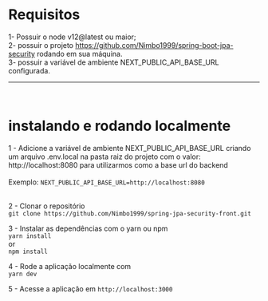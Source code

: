 # Requisitos
1- Possuir o node v12@latest ou maior;<br>
2- possuir o projeto https://github.com/Nimbo1999/spring-boot-jpa-security rodando em sua máquina.<br>
3- possuir a variável de ambiente NEXT_PUBLIC_API_BASE_URL configurada.

<hr><br>

# instalando e rodando localmente

1 - Adicione a variável de ambiente NEXT_PUBLIC_API_BASE_URL criando um arquivo .env.local na pasta raiz do projeto com o valor: http://localhost:8080 para utilizarmos como a base url do backend<br><br>
Exemplo: ```NEXT_PUBLIC_API_BASE_URL=http://localhost:8080```<br><br>

2 - Clonar o repositório<br>
```git clone https://github.com/Nimbo1999/spring-jpa-security-front.git```

3 - Instalar as dependências com o yarn ou npm<br>
```yarn install```<br>
or<br>
```npm install```

4 - Rode a aplicação localmente com <br>
```yarn dev```<br>

5 - Acesse a aplicação em ```http://localhost:3000```
